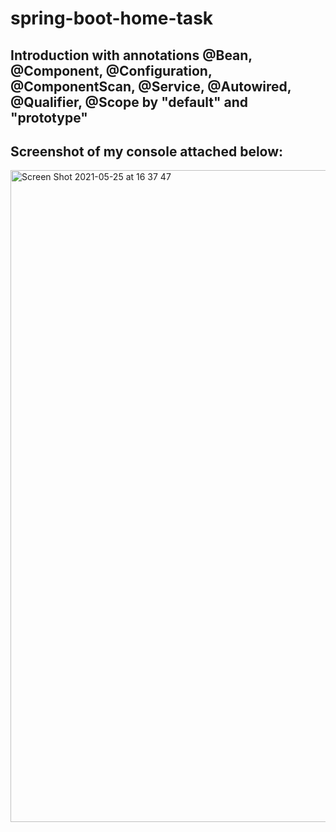 # spring-boot-home-task 
## Introduction with annotations @Bean, @Component, @Configuration, @ComponentScan,  @Service, @Autowired, @Qualifier, @Scope by "default" and "prototype" 
## Screenshot of my console attached below: 
<img width="1043" alt="Screen Shot 2021-05-25 at 16 37 47" src="https://user-images.githubusercontent.com/83445866/119487433-2ee02280-bd7b-11eb-9856-eedba4b24136.png">
